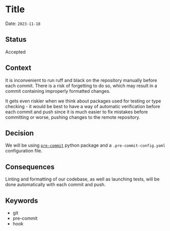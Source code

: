 # Title

Date: `2023-11-18`

## Status

Accepted

## Context

It is inconvenient to run ruff and black on the repository manually before each commit. There is a risk of forgetting
to do so, which may result in a commit containing improperly formatted changes.

It gets even riskier when we think about packages used for testing or type checking - it would be best to have a way
of automatic verification before each commit and push since it is much easier to fix mistakes before committing or worse,
pushing changes to the remote repository.

## Decision

We will be using [`pre-commit`](https://pre-commit.com) python package and a `.pre-commit-config.yaml`
configuration file.

## Consequences

Linting and formatting of our codebase, as well as launching tests, will be done automatically
with each commit and push.

## Keywords

- git
- pre-commit
- hook